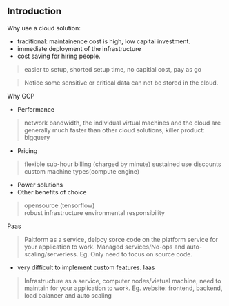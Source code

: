 ## Introduction

Why use a cloud solution:
- traditional: maintainence cost is high, low capital investment.
- immediate deployment of the infrastructure 
- cost saving for hiring people.
> easier to setup, shorted setup time, no capitial cost, pay as go

> Notice some sensitive or critical data can not be stored in the cloud.


Why GCP
- Performance 
> network bandwidth, the individual virtual machines and the cloud are generally much faster than other cloud solutions, killer product: bigquery
- Pricing
> flexible sub-hour billing (charged by minute)
> sustained use discounts
> custom machine types(compute engine)
- Power solutions 
- Other benefits of choice
> opensource (tensorflow)  
> robust infrastructure
> environmental responsibility

Paas
> Paltform as a service, delpoy sorce code on the platform service for your application to work. 
> Managed services/No-ops and auto-scaling/serverless.
> Eg. Only need to focus on source code.
- very difficult to implement custom features.
Iaas
> Infrastructure as a service, computer nodes/vietual machine, need to maintain for your application to work.
> Eg. website: frontend, backend, load balancer and auto scaling 



